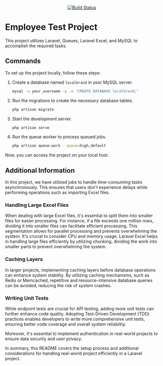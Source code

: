 
<p align="center">
<a href="https://github.com/laravel/framework/actions"><img src="https://github.com/laravel/framework/workflows/tests/badge.svg" alt="Build Status"></a>


# Employee Test Project

This project utilizes Laravel, Queues, Laravel Excel, and MySQL to accomplish the required tasks.

## Commands

To set up the project locally, follow these steps:

1. Create a database named `localbrand` in your MySQL server.
   
   ```bash
   mysql -u your_username -p -e "CREATE DATABASE localbrand;"
   ```
   
2. Run the migrations to create the necessary database tables.
   
   ```bash
   php artisan migrate
   ```

3. Start the development server.
   
   ```bash
   php artisan serve
   ```

4. Run the queue worker to process queued jobs.
   
   ```bash
   php artisan queue:work --queue=high,default
   ```

Now, you can access the project on your local host.

## Additional Information

In this project, we have utilized jobs to handle time-consuming tasks asynchronously. This ensures that users don't experience delays while performing operations such as importing Excel files.

### Handling Large Excel Files

When dealing with large Excel files, it's essential to split them into smaller files for easier processing. For instance, if a file exceeds one million rows, dividing it into smaller files can facilitate efficient processing. This segmentation allows for parallel processing and prevents overwhelming the system.
It's crucial to consider CPU and memory usage. Laravel Excel helps in handling large files efficiently by utilizing chunking, dividing the work into smaller parts to prevent overwhelming the system.

### Caching Layers

In larger projects, implementing caching layers before database operations can enhance system stability. By utilizing caching mechanisms, such as Redis or Memcached, repetitive and resource-intensive database queries can be avoided, reducing the risk of system crashes.

### Writing Unit Tests

While endpoint tests are crucial for API testing, adding more unit tests can further enhance code quality. Adopting Test-Driven Development (TDD) practices enables developers to write more comprehensive unit tests, ensuring better code coverage and overall system reliability.

Moreover, it's essential to implement authentication in real-world projects to ensure data security and user privacy.

In summary, this README covers the setup process and additional considerations for handling real-world project efficiently in a Laravel project.
